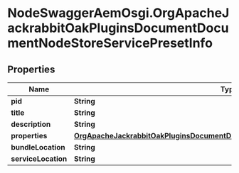 # NodeSwaggerAemOsgi.OrgApacheJackrabbitOakPluginsDocumentDocumentNodeStoreServicePresetInfo

## Properties

Name | Type | Description | Notes
------------ | ------------- | ------------- | -------------
**pid** | **String** |  | [optional] 
**title** | **String** |  | [optional] 
**description** | **String** |  | [optional] 
**properties** | [**OrgApacheJackrabbitOakPluginsDocumentDocumentNodeStoreServicePresetProperties**](OrgApacheJackrabbitOakPluginsDocumentDocumentNodeStoreServicePresetProperties.md) |  | [optional] 
**bundleLocation** | **String** |  | [optional] 
**serviceLocation** | **String** |  | [optional] 


